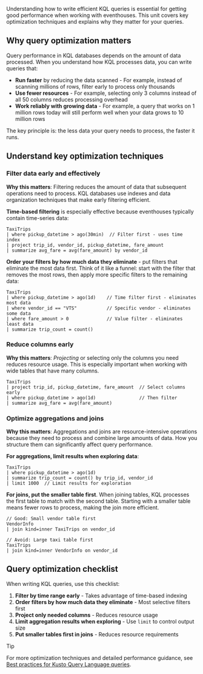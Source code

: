 Understanding how to write efficient KQL queries is essential for getting good performance when working with eventhouses. This unit covers key optimization techniques and explains why they matter for your queries.

## Why query optimization matters

Query performance in KQL databases depends on the amount of data processed. When you understand how KQL processes data, you can write queries that:

- **Run faster** by reducing the data scanned - For example, instead of scanning millions of rows, filter early to process only thousands
- **Use fewer resources** - For example, selecting only 3 columns instead of all 50 columns reduces processing overhead
- **Work reliably with growing data** - For example, a query that works on 1 million rows today will still perform well when your data grows to 10 million rows

The key principle is: the less data your query needs to process, the faster it runs.

## Understand key optimization techniques

### Filter data early and effectively

**Why this matters**: Filtering reduces the amount of data that subsequent operations need to process. KQL databases use indexes and data organization techniques that make early filtering efficient.

**Time-based filtering** is especially effective because eventhouses typically contain time-series data:

```kql
TaxiTrips
| where pickup_datetime > ago(30min)  // Filter first - uses time index
| project trip_id, vendor_id, pickup_datetime, fare_amount
| summarize avg_fare = avg(fare_amount) by vendor_id
```

**Order your filters by how much data they eliminate** - put filters that eliminate the most data first. Think of it like a funnel: start with the filter that removes the most rows, then apply more specific filters to the remaining data:

```kql
TaxiTrips
| where pickup_datetime > ago(1d)    // Time filter first - eliminates most data
| where vendor_id == "VTS"           // Specific vendor - eliminates some data  
| where fare_amount > 0              // Value filter - eliminates least data
| summarize trip_count = count()
```

### Reduce columns early

**Why this matters**: *Projecting* or selecting only the columns you need reduces resource usage. This is especially important when working with wide tables that have many columns.

```kql
TaxiTrips
| project trip_id, pickup_datetime, fare_amount  // Select columns early
| where pickup_datetime > ago(1d)                // Then filter
| summarize avg_fare = avg(fare_amount)
```

### Optimize aggregations and joins

**Why this matters**: Aggregations and joins are resource-intensive operations because they need to process and combine large amounts of data. How you structure them can significantly affect query performance.

**For aggregations, limit results when exploring data**:

```kql
TaxiTrips
| where pickup_datetime > ago(1d)
| summarize trip_count = count() by trip_id, vendor_id
| limit 1000  // Limit results for exploration
```

**For joins, put the smaller table first**. When joining tables, KQL processes the first table to match with the second table. Starting with a smaller table means fewer rows to process, making the join more efficient.

```kql
// Good: Small vendor table first
VendorInfo        
| join kind=inner TaxiTrips on vendor_id

// Avoid: Large taxi table first
TaxiTrips         
| join kind=inner VendorInfo on vendor_id
```

## Query optimization checklist

When writing KQL queries, use this checklist:

1. **Filter by time range early** - Takes advantage of time-based indexing
2. **Order filters by how much data they eliminate** - Most selective filters first  
3. **Project only needed columns** - Reduces resource usage
4. **Limit aggregation results when exploring** - Use `limit` to control output size
5. **Put smaller tables first in joins** - Reduces resource requirements

> [!TIP]
> For more optimization techniques and detailed performance guidance, see [Best practices for Kusto Query Language queries](/kusto/query/best-practices).

